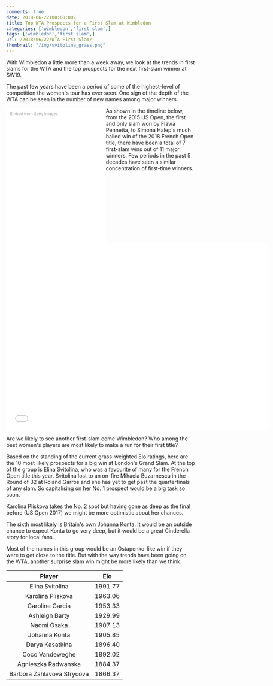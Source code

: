 ```yaml
---
comments: true
date: 2018-06-22T00:00:00Z
title: Top WTA Prospects for a First Slam at Wimbledon
categories: ['wimbledon','first slam',]
tags: ['wimbledon','first slam',]
url: /2018/06/22/WTA-First-Slam/
thumbnail: "/img/svitolina_grass.png"
---
```


With Wimbledon a little more than a week away, we look at the trends in first slams for the WTA and the top prospects for the next first-slam winner at SW19.


<!--more-->

The past few years have been a period of some of the highest-level of competition the women's tour has ever seen. One sign of the depth of the WTA can be seen in the number of new names among major winners.

<div class="getty embed image" style="background-color:#fff;display:inline-block;font-family:Roboto,sans-serif;color:#a7a7a7;font-size:11px;width:100%;max-width:246px;float:left;padding:2%;"><div style="padding:0;margin:0;text-align:left;"><a href="http://www.gettyimages.com.au/detail/979427344" target="_blank" style="color:#a7a7a7;text-decoration:none;font-weight:normal !important;border:none;display:inline-block;">Embed from Getty Images</a></div><div style="overflow:hidden;position:relative;height:0;padding:133.18387% 0 0 0;width:100%;"><iframe src="//embed.gettyimages.com/embed/979427344?et=c-BlQMHERvZGaIaNbGBzlw&tld=com.au&sig=jdq0QpIF0g7N4yl3QZin73GV0lLTmk0sdNxdL200-4o=&caption=true&ver=1" scrolling="no" frameborder="0" width="446" height="594" style="display:inline-block;position:absolute;top:0;left:0;width:100%;height:100%;margin:0;"></iframe></div></div>

As shown in the timeline below, from the 2015 US Open, the first and only slam won by Flavia Pennetta, to Simona Halep's much hailed win of the 2018 French Open title, there have been a total of 7 first-slam wins out of 11 major winners. Few periods in the past 5 decades have seen a similar concentration of first-time winners.

<iframe width="700" height="500" frameborder="0" scrolling="no" src="//plot.ly/~on-the-t/1605.embed?showlink=false"></iframe>

Are we likely to see another first-slam come Wimbledon? Who among the best women's players are most likely to make a run for their first title?

Based on the standing of the current grass-weighted Elo ratings, here are the 10 most likely prospects for a big win at London's Grand Slam. At the top of the group is Elina Svitolina, who was a favourite of many for the French Open title this year. Svitolina lost to an on-fire Mihaela Buzarnescu in the Round of 32 at Roland Garros and she has yet to get past the quarterfinals of any slam. So capitalising on her No. 1 prospect would be a big task so soon.

Karolina Pliskova takes the No. 2 spot but having gone as deep as the final before (US Open 2017) we might be more optimistic about her chances. 

The sixth most likely is Britain's own Johanna Konta. It would be an outside chance to expect Konta to go very deep, but it would be a great Cinderella story for local fans.

Most of the names in this group would be an Ostapenko-like win if they were to get close to the title. But with the way trends have been going on the WTA, another surprise slam win might be more likely than we think.

<table class="table table-striped" style="width: auto !important; margin-left: auto; margin-right: auto;">
<thead><tr>
<th style="text-align:center;"> Player </th>
<th style="text-align:center;"> Elo </th>
</tr></thead>
<tbody>
<tr>
<td style="text-align:center;"> Elina Svitolina </td>
<td style="text-align:center;"> 1991.77 </td>
</tr>
<tr>
<td style="text-align:center;"> Karolina Pliskova </td>
<td style="text-align:center;"> 1963.06 </td>
</tr>
<tr>
<td style="text-align:center;"> Caroline Garcia </td>
<td style="text-align:center;"> 1953.33 </td>
</tr>
<tr>
<td style="text-align:center;"> Ashleigh Barty </td>
<td style="text-align:center;"> 1929.99 </td>
</tr>
<tr>
<td style="text-align:center;"> Naomi Osaka </td>
<td style="text-align:center;"> 1907.13 </td>
</tr>
<tr>
<td style="text-align:center;"> Johanna Konta </td>
<td style="text-align:center;"> 1905.85 </td>
</tr>
<tr>
<td style="text-align:center;"> Darya Kasatkina </td>
<td style="text-align:center;"> 1896.40 </td>
</tr>
<tr>
<td style="text-align:center;"> Coco Vandeweghe </td>
<td style="text-align:center;"> 1892.02 </td>
</tr>
<tr>
<td style="text-align:center;"> Agnieszka Radwanska </td>
<td style="text-align:center;"> 1884.37 </td>
</tr>
<tr>
<td style="text-align:center;"> Barbora Zahlavova Strycova </td>
<td style="text-align:center;"> 1866.37 </td>
</tr>
</tbody>
</table>
